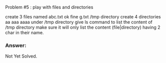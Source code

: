 Problem #5 :  play with files and directories 

  create  3 files named   abc.txt  ok  fine  g.txt  /tmp directory 
  create  4  directories   aa aaa aaaa  under  /tmp directory 
  give ls command to  list the content of  /tmp directory 
  make sure it will only list the content (file|directory)  having 2 char in their name.
### Answer:
Not Yet Solved.
